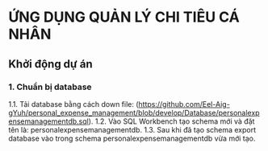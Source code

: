 <h1>ỨNG DỤNG QUẢN LÝ CHI TIÊU CÁ NHÂN</h1>

## Khởi động dự án

### 1. Chuẩn bị database
1.1. Tải database bằng cách down file: (https://github.com/Eel-Aig-gYuh/personal_expense_management/blob/develop/Database/personalexpensemanagementdb.sql).
1.2. Vào SQL Workbench tạo schema mới và đặt tên là: personalexpensemanagementdb.
1.3. Sau khi đã tạo schema export database vào trong schema personalexpensemanagementdb vừa mới tạo.

